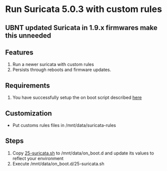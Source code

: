 # Run Suricata 5.0.3 with custom rules
## UBNT updated Suricata in 1.9.x firmwares make this unneeded
## Features

1. Run a newer suricata with custom rules
2. Persists through reboots and firmware updates.

## Requirements

1. You have successfully setup the on boot script described [here](https://github.com/unifi-utilities/udm-utilities/tree/main/on-boot-script)

## Customization

* Put customs rules files in /mnt/data/suricata-rules

## Steps

1. Copy [25-suricata.sh](on_boot.d/25-suricata.sh) to /mnt/data/on_boot.d and update its values to reflect your environment
2. Execute /mnt/data/on_boot.d/25-suricata.sh
